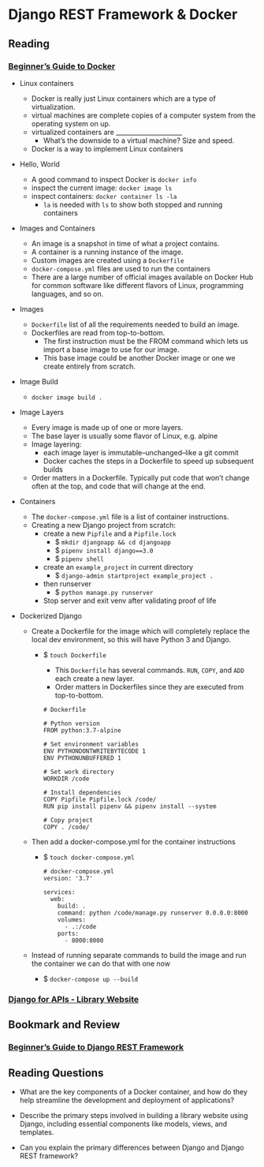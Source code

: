 # Django REST Framework & Docker

## Reading

### [Beginner’s Guide to Docker](https://wsvincent.com/beginners-guide-to-docker/)

- Linux containers
  - Docker is really just Linux containers which are a type of virtualization.
  - virtual machines are complete copies of a computer system from the operating system on up.
  - virtualized containers are _____________________
    - What’s the downside to a virtual machine? Size and speed.
  - Docker is a way to implement Linux containers

- Hello, World
  - A good command to inspect Docker is `docker info`
  - inspect the current image: `docker image ls`
  - inspect containers: `docker container ls -la`
    - `la` is needed with `ls` to show both stopped and running containers

- Images and Containers
  - An image is a snapshot in time of what a project contains.
  - A container is a running instance of the image.
  - Custom images are created using a `Dockerfile`
  - `docker-compose.yml` files are used to run the containers
  - There are a large number of official images available on Docker Hub for common software like different flavors of Linux, programming languages, and so on.

- Images
  - `Dockerfile` list of all the requirements needed to build an image.
  - Dockerfiles are read from top-to-bottom.
    - The first instruction must be the FROM command which lets us import a base image to use for our image.
    - This base image could be another Docker image or one we create entirely from scratch.

- Image Build
  - `docker image build .`

- Image Layers
  - Every image is made up of one or more layers.
  - The base layer is usually some flavor of Linux, e.g. alpine
  - Image layering:
    - each image layer is immutable–unchanged–like a git commit
    - Docker caches the steps in a Dockerfile to speed up subsequent builds
  - Order matters in a Dockerfile. Typically put code that won’t change often at the top, and code that will change at the end.

- Containers
  - The `docker-compose.yml` file is a list of container instructions.
  - Creating a new Django project from scratch:
    - create a new `Pipfile` and a `Pipfile.lock`
      - $ `mkdir djangoapp && cd djangoapp`
      - $ `pipenv install django==3.0`
      - $ `pipenv shell`
    - create an `example_project` in current directory
      - $ `django-admin startproject example_project .`
    - then runserver
      - $ `python manage.py runserver`
    - Stop server and exit venv after validating proof of life

- Dockerized Django
  - Create a Dockerfile for the image which will completely replace the local dev environment, so this will have Python 3 and Django.
    - $ `touch Dockerfile`
      - This `Dockerfile` has several commands. `RUN`, `COPY`, and `ADD` each create a new layer.
      - Order matters in Dockerfiles since they are executed from top-to-bottom.

      ```shell
      # Dockerfile

      # Python version
      FROM python:3.7-alpine

      # Set environment variables
      ENV PYTHONDONTWRITEBYTECODE 1
      ENV PYTHONUNBUFFERED 1

      # Set work directory
      WORKDIR /code

      # Install dependencies
      COPY Pipfile Pipfile.lock /code/
      RUN pip install pipenv && pipenv install --system

      # Copy project
      COPY . /code/
      ```

  - Then add a docker-compose.yml for the container instructions
    - $ `touch docker-compose.yml`

      ```shell
      # docker-compose.yml
      version: '3.7'

      services:
        web:
          build: .
          command: python /code/manage.py runserver 0.0.0.0:8000
          volumes:
            - .:/code
          ports:
            - 8000:8000
      ```

  - Instead of running separate commands to build the image and run the container we can do that with one now
    - $ `docker-compose up --build`

### [Django for APIs - Library Website](https://djangoforapis.com/library-website-and-api/)

## Bookmark and Review

### [Beginner’s Guide to Django REST Framework](https://learndjango.com/tutorials/official-django-rest-framework-tutorial-beginners)

## Reading Questions

- What are the key components of a Docker container, and how do they help streamline the development and deployment of applications?

- Describe the primary steps involved in building a library website using Django, including essential components like models, views, and templates.

- Can you explain the primary differences between Django and Django REST framework?
